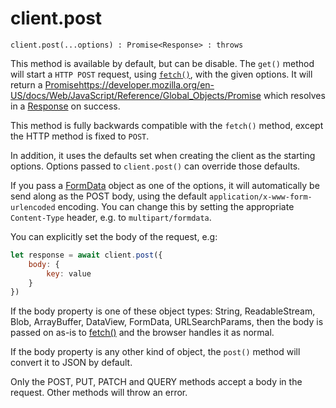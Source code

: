 # client.post

```
client.post(...options) : Promise<Response> : throws
```

This method is available by default, but can be disable. The `get()` method will start a `HTTP POST` request, using [`fetch()`](https://developer.mozilla.org/en-US/docs/Web/API/fetch), with the given options. It will return a [Promise]()https://developer.mozilla.org/en-US/docs/Web/JavaScript/Reference/Global_Objects/Promise which resolves in a [Response](../response/README.md) on success.

This method is fully backwards compatible with the `fetch()` method, except the HTTP method is fixed to `POST`.

In addition, it uses the defaults set when creating the client as the starting options. Options passed to `client.post()` can override those defaults.

If you pass a [FormData](../formdata/README.md) object as one of the options, it will automatically be send along as the POST body, using the default `application/x-www-form-urlencoded` encoding. You can change this by setting the appropriate `Content-Type` header, e.g. to `multipart/formdata`.

You can explicitly set the body of the request, e.g:

```javascript
let response = await client.post({
	body: {
		key: value
	}
})
```

If the body property is one of these object types: String, ReadableStream, Blob, ArrayBuffer, DataView, FormData, URLSearchParams, then the body is passed on as-is to [fetch()]() and the browser handles it as normal.

If the body property is any other kind of object, the `post()` method will convert it to JSON by default.

Only the POST, PUT, PATCH and QUERY methods accept a body in the request. Other methods will throw an error.
